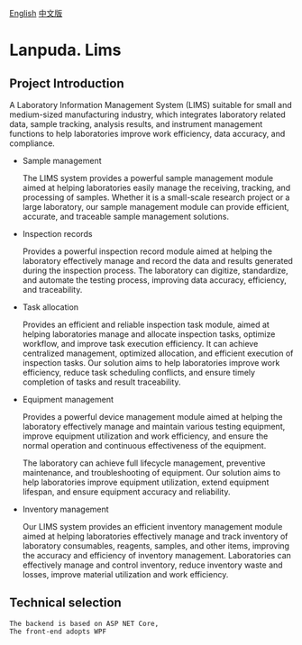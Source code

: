 [English](README.md)   [中文版](README-zh_CN.md)
# Lanpuda. Lims

## Project Introduction

 A Laboratory Information Management System (LIMS) suitable for small and medium-sized manufacturing industry, which integrates laboratory related data, sample tracking, analysis results, and instrument management functions to help laboratories improve work efficiency, data accuracy, and compliance.

- Sample management

    The LIMS system provides a powerful sample management module aimed at helping laboratories easily manage the receiving, tracking, and processing of samples. Whether it is a small-scale research project or a large laboratory, our sample management module can provide efficient, accurate, and traceable sample management solutions.
- Inspection records

    Provides a powerful inspection record module aimed at helping the laboratory effectively manage and record the data and results generated during the inspection process. The laboratory can digitize, standardize, and automate the testing process, improving data accuracy, efficiency, and traceability.

- Task allocation

    Provides an efficient and reliable inspection task module, aimed at helping laboratories manage and allocate inspection tasks, optimize workflow, and improve task execution efficiency. It can achieve centralized management, optimized allocation, and efficient execution of inspection tasks. Our solution aims to help laboratories improve work efficiency, reduce task scheduling conflicts, and ensure timely completion of tasks and result traceability.

- Equipment management

    Provides a powerful device management module aimed at helping the laboratory effectively manage and maintain various testing equipment, improve equipment utilization and work efficiency, and ensure the normal operation and continuous effectiveness of the equipment.

    The laboratory can achieve full lifecycle management, preventive maintenance, and troubleshooting of equipment. Our solution aims to help laboratories improve equipment utilization, extend equipment lifespan, and ensure equipment accuracy and reliability.

- Inventory management

    Our LIMS system provides an efficient inventory management module aimed at helping laboratories effectively manage and track inventory of laboratory consumables, reagents, samples, and other items, improving the accuracy and efficiency of inventory management. Laboratories can effectively manage and control inventory, reduce inventory waste and losses, improve material utilization and work efficiency.

## Technical selection

    The backend is based on ASP NET Core,
    The front-end adopts WPF



